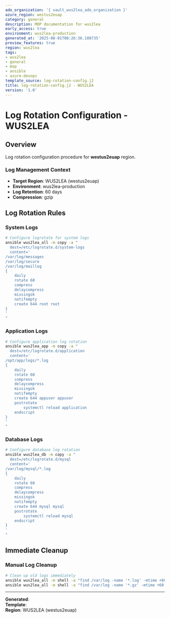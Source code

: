 ```yaml
---
ado_organization: '{ vault_wus2lea_ado_organization }'
azure_region: westus2euap
category: general
description: MOP documentation for wus2lea
early_access: true
environment: wus2lea-production
generated_at: '2025-08-01T08:26:36.108735'
preview_features: true
region: wus2lea
tags:
- wus2lea
- general
- mop
- ansible
- azure-devops
template_source: log-rotation-config.j2
title: log-rotation-config.j2 - WUS2LEA
version: '1.0'
---
```



# Log Rotation Configuration - WUS2LEA

## Overview

Log rotation configuration procedure for **westus2euap** region.

### Log Management Context

- **Target Region**: WUS2LEA (westus2euap)
- **Environment**: wus2lea-production
- **Log Retention**: 60 days
- **Compression**: gzip

## Log Rotation Rules

### System Logs
```bash
# Configure logrotate for system logs
ansible wus2lea_all -m copy -a "
  dest=/etc/logrotate.d/system-logs
  content='
/var/log/messages
/var/log/secure
/var/log/maillog
{
    daily
    rotate 60
    compress
    delaycompress
    missingok
    notifempty
    create 644 root root
}
'
"
```

### Application Logs
```bash
# Configure application log rotation
ansible wus2lea_app -m copy -a "
  dest=/etc/logrotate.d/application
  content='
/opt/app/logs/*.log
{
    daily
    rotate 60
    compress
    delaycompress
    missingok
    notifempty
    create 644 appuser appuser
    postrotate
        systemctl reload application
    endscript
}
'
"
```

### Database Logs
```bash
# Configure database log rotation
ansible wus2lea_db -m copy -a "
  dest=/etc/logrotate.d/mysql
  content='
/var/log/mysql/*.log
{
    daily
    rotate 60
    compress
    delaycompress
    missingok
    notifempty
    create 644 mysql mysql
    postrotate
        systemctl reload mysql
    endscript
}
'
"
```

## Immediate Cleanup

### Manual Log Cleanup
```bash
# Clean up old logs immediately
ansible wus2lea_all -m shell -a "find /var/log -name '*.log' -mtime +60 -delete"
ansible wus2lea_all -m shell -a "find /var/log -name '*.gz' -mtime +60 -delete"
```

---

**Generated**:   
**Template**:   
**Region**: WUS2LEA (westus2euap)